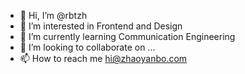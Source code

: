 - 👋 Hi, I’m @rbtzh
- 👀 I’m interested in Frontend and Design
- 🌱 I’m currently learning Communication Engineering
- 💞️ I’m looking to collaborate on ...
- 📫 How to reach me hi@zhaoyanbo.com

<!---
rbtzh/rbtzh is a ✨ special ✨ repository because its `README.md` (this file) appears on your GitHub profile.
You can click the Preview link to take a look at your changes.
--->
